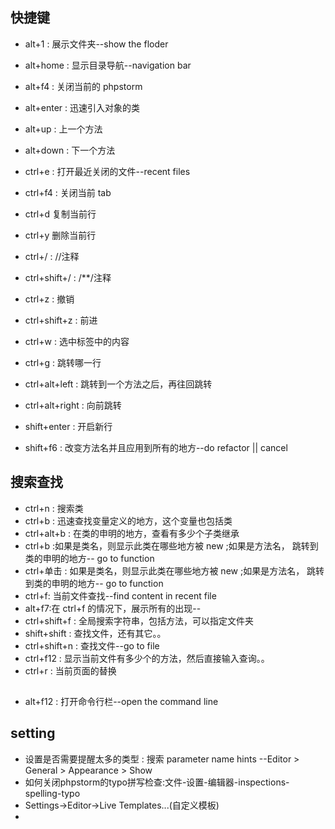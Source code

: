 ## 快捷键

* alt+1 :  展示文件夹--show the floder
* alt+home : 显示目录导航--navigation bar
* alt+f4 : 关闭当前的 phpstorm
* alt+enter : 迅速引入对象的类
* alt+up : 上一个方法
* alt+down : 下一个方法


* ctrl+e : 打开最近关闭的文件--recent files
* ctrl+f4 : 关闭当前 tab
* ctrl+d 复制当前行
* ctrl+y 删除当前行
* ctrl+/ : //注释
* ctrl+shift+/ :  /**/注释
* ctrl+z : 撤销
* ctrl+shift+z : 前进
* ctrl+w : 选中标签中的内容
* ctrl+g : 跳转哪一行
* ctrl+alt+left : 跳转到一个方法之后，再往回跳转
* ctrl+alt+right : 向前跳转
* shift+enter : 开启新行
* shift+f6 : 改变方法名并且应用到所有的地方--do refactor || cancel



## 搜索查找
* ctrl+n : 搜索类
* ctrl+b : 迅速查找变量定义的地方，这个变量也包括类
* ctrl+alt+b : 在类的申明的地方，查看有多少个子类继承
* ctrl+b :如果是类名，则显示此类在哪些地方被 new ;如果是方法名， 跳转到类的申明的地方-- go to function
* ctrl+单击 : 如果是类名，则显示此类在哪些地方被 new ;如果是方法名， 跳转到类的申明的地方-- go to function
* ctrl+f: 当前文件查找--find content in recent file
* alt+f7:在 ctrl+f 的情况下，展示所有的出现--
* ctrl+shift+f : 全局搜索字符串，包括方法，可以指定文件夹
* shift+shift : 查找文件，还有其它。。
* ctrl+shift+n : 查找文件--go to file
* ctrl+f12 : 显示当前文件有多少个的方法，然后直接输入查询。。
* ctrl+r : 当前页面的替换

## 
* alt+f12 : 打开命令行栏--open the command line 

## setting
* 设置是否需要提醒太多的类型 : 搜索 parameter name hints --Editor > General > Appearance > Show 
* 如何关闭phpstorm的typo拼写检查:文件-设置-编辑器-inspections-spelling-typo
* Settings->Editor->Live Templates...(自定义模板)
*  
